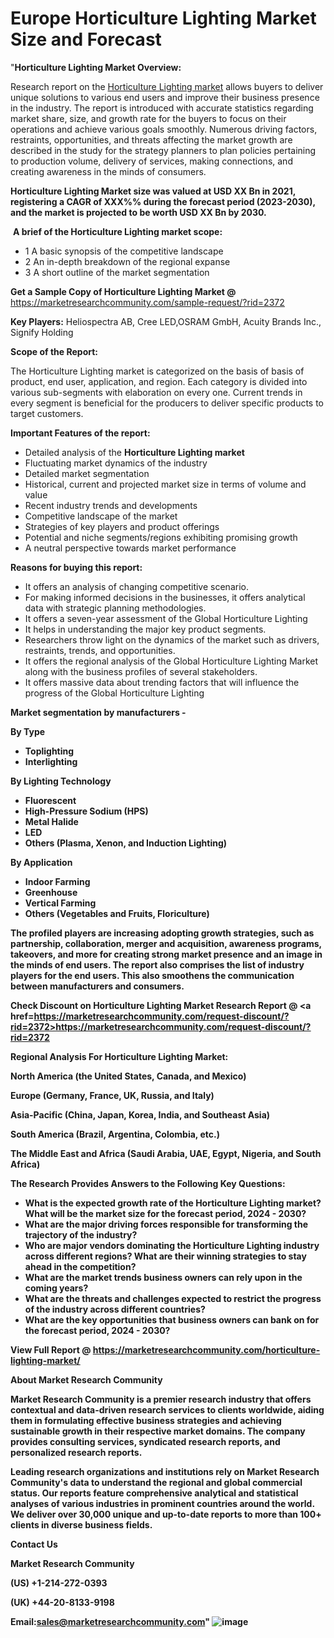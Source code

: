 # Europe Horticulture Lighting Market Size and Forecast
"<strong>Horticulture Lighting Market Overview:</strong>

Research report on the <a href=https://marketresearchcommunity.com/horticulture-lighting-market/>Horticulture Lighting market</a> allows buyers to deliver unique solutions to various end users and improve their business presence in the industry. The report is introduced with accurate statistics regarding market share, size, and growth rate for the buyers to focus on their operations and achieve various goals smoothly. Numerous driving factors, restraints, opportunities, and threats affecting the market growth are described in the study for the strategy planners to plan policies pertaining to production volume, delivery of services, making connections, and creating awareness in the minds of consumers.

<strong>Horticulture Lighting Market size was valued at USD XX Bn in 2021, registering a CAGR of XXX%% during the forecast period (2023-2030), and the market is projected to be worth USD XX Bn by 2030.</strong>

 <Strong>A brief of the Horticulture Lighting market scope:</Strong>
<ul>
 <li>1  A basic synopsis of the competitive landscape</li>
 <li>2  An in-depth breakdown of the regional expanse</li>
 <li>3  A short outline of the market segmentation</li>
</ul>
<strong>Get a Sample Copy of Horticulture Lighting Market @ </b></strong><a href=https://marketresearchcommunity.com/sample-request/?rid=2372><u>https://marketresearchcommunity.com/sample-request/?rid=2372</u></a>

<strong>Key Players:</strong> 
Heliospectra AB, Cree LED,OSRAM GmbH, Acuity Brands Inc., Signify Holding

<strong>Scope of the Report:</strong>

The Horticulture Lighting market is categorized on the basis of basis of product, end user, application, and region. Each category is divided into various sub-segments with elaboration on every one. Current trends in every segment is beneficial for the producers to deliver specific products to target customers.

<strong><b>Important Features of the report:</b></strong>
<ul>
  <li>Detailed analysis of the <strong><b>Horticulture Lighting </b></strong><strong><b>market</b></strong></li>
  <li>Fluctuating market dynamics of the industry</li>
  <li>Detailed market segmentation</li>
  <li>Historical, current and projected market size in terms of volume and value</li>
  <li>Recent industry trends and developments</li>
  <li>Competitive landscape of the market</li>
  <li>Strategies of key players and product offerings</li>
  <li>Potential and niche segments/regions exhibiting promising growth</li>
  <li>A neutral perspective towards market performance</li>
</ul>
<strong><b>Reasons for buying this report:</b></strong>
<ul>
  <li>It offers an analysis of changing competitive scenario.</li>
  <li>For making informed decisions in the businesses, it offers analytical data with strategic planning methodologies.</li>
  <li>It offers a seven-year assessment of the Global Horticulture Lighting</li>
  <li>It helps in understanding the major key product segments.</li>
  <li>Researchers throw light on the dynamics of the market such as drivers, restraints, trends, and opportunities.</li>
  <li>It offers the regional analysis of the Global Horticulture Lighting Market along with the business profiles of several stakeholders.</li>
  <li>It offers massive data about trending factors that will influence the progress of the Global Horticulture Lighting</li>
</ul>

<strong>Market segmentation by manufacturers -</strong>


<strong><strong>By Type</strong></h4>
<ul>
 	<li>Toplighting</li>
 	<li>Interlighting</li>
</ul>
<strong><strong>By Lighting Technology</strong></h4>
<ul>
 	<li>Fluorescent</li>
 	<li>High-Pressure Sodium (HPS)</li>
 	<li>Metal Halide</li>
 	<li>LED</li>
 	<li>Others (Plasma, Xenon, and Induction Lighting)</li>
</ul>
<strong><strong>By Application</strong></h4>
<ul>
 	<li>Indoor Farming</li>
 	<li>Greenhouse</li>
 	<li>Vertical Farming</li>
 	<li>Others (Vegetables and Fruits, Floriculture)</li>
</ul>

The profiled players are increasing adopting growth strategies, such as partnership, collaboration, merger and acquisition, awareness programs, takeovers, and more for creating strong market presence and an image in the minds of end users. The report also comprises the list of industry players for the end users. This also smoothens the communication between manufacturers and consumers.

<strong><b>Check Discount on Horticulture Lighting Market Research Report @ </b></strong><a href=https://marketresearchcommunity.com/request-discount/?rid=2372><u>https://marketresearchcommunity.com/request-discount/?rid=2372</u></a>

<strong>Regional Analysis For Horticulture Lighting Market:</strong>

<strong>North America</strong> (the United States, Canada, and Mexico)

<strong>Europe</strong> (Germany, France, UK, Russia, and Italy)

<strong>Asia-Pacific</strong> (China, Japan, Korea, India, and Southeast Asia)

<strong>South America</strong> (Brazil, Argentina, Colombia, etc.)

<strong>The Middle East and Africa</strong> (Saudi Arabia, UAE, Egypt, Nigeria, and South Africa)

<strong>The Research Provides Answers to the Following Key Questions:</strong>
<ul>
 	<li>What is the expected growth rate of the Horticulture Lighting market? What will be the market size for the forecast period, 2024 - 2030?</li>
 	<li>What are the major driving forces responsible for transforming the trajectory of the industry?</li>
 	<li>Who are major vendors dominating the Horticulture Lighting industry across different regions? What are their winning strategies to stay ahead in the competition?</li>
 	<li>What are the market trends business owners can rely upon in the coming years?</li>
 	<li>What are the threats and challenges expected to restrict the progress of the industry across different countries?</li>
 	<li>What are the key opportunities that business owners can bank on for the forecast period, 2024 - 2030?</li>
</ul>

<strong>View Full Report @</strong> <a href=https://marketresearchcommunity.com/horticulture-lighting-market/>https://marketresearchcommunity.com/horticulture-lighting-market/</a>

<strong>About Market Research Community</strong>

Market Research Community is a premier research industry that offers contextual and data-driven research services to clients worldwide, aiding them in formulating effective business strategies and achieving sustainable growth in their respective market domains. The company provides consulting services, syndicated research reports, and personalized research reports.

Leading research organizations and institutions rely on Market Research Community's data to understand the regional and global commercial status. Our reports feature comprehensive analytical and statistical analyses of various industries in prominent countries around the world. We deliver over 30,000 unique and up-to-date reports to more than 100+ clients in diverse business fields.

<strong>Contact Us</strong>

<strong>Market Research Community</strong>

(US) +1-214-272-0393

(UK) +44-20-8133-9198

<strong>Email:</strong>sales@marketresearchcommunity.com"
![image](https://github.com/radhad123/marketresearchreports/assets/158307692/8b6eced9-f536-40a7-947e-6f6a97ec7af7)
